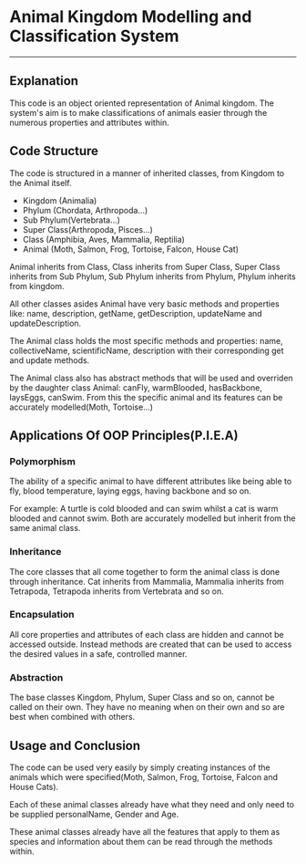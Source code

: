 # Animal Kingdom Modelling and Classification System

***

## Explanation
This code is an object oriented representation of Animal kingdom. The system's aim is to make classifications of animals easier through the numerous properties and attributes within.

## Code Structure
The code is structured in a manner of inherited classes, from Kingdom to the Animal itself.

* Kingdom (Animalia)
* Phylum (Chordata, Arthropoda...)
* Sub Phylum(Vertebrata...)
* Super Class(Arthropoda, Pisces...)
* Class (Amphibia, Aves, Mammalia, Reptilia)
* Animal (Moth, Salmon, Frog, Tortoise, Falcon, House Cat)

Animal inherits from Class, Class inherits from Super Class, Super Class inherits from Sub Phylum, Sub Phylum inherits from Phylum, Phylum inherits from kingdom.

All other classes asides Animal have very basic methods and properties like: name, description, getName, getDescription, updateName and updateDescription.

The Animal class holds the most specific methods and properties: name, collectiveName, scientificName, description with their corresponding get and update methods. 

The Animal class also has abstract methods that will be used and overriden by the daughter class Animal: canFly, warmBlooded, hasBackbone, laysEggs, canSwim. From this the specific animal and its features can be accurately modelled(Moth, Tortoise...)

## Applications Of OOP Principles(P.I.E.A)

### Polymorphism
The ability of a specific animal to have different attributes like being able to fly, blood temperature, laying eggs, having backbone and so on.

For example: A turtle is cold blooded and can swim whilst a cat is warm blooded and cannot swim. Both are accurately modelled but inherit from the same animal class.

### Inheritance
The core classes that all come together to form the animal class is done through inheritance. Cat inherits from Mammalia, Mammalia inherits from Tetrapoda, Tetrapoda inherits from Vertebrata and so on.

### Encapsulation
All core properties and attributes of each class are hidden and cannot be accessed outside. Instead methods are created that can be used to access the desired values in a safe, controlled manner.

### Abstraction
The base classes Kingdom, Phylum, Super Class and so on, cannot be called on their own. They have no meaning when on their own and so are best when combined with others.

## Usage and Conclusion
The code can be used very easily by simply creating instances of the animals which were specified(Moth, Salmon, Frog, Tortoise, Falcon and House Cats).

Each of these animal classes already have what they need and only need to be supplied personalName, Gender and Age.

These animal classes already have all the features that apply to them as species and information about them can be read through the methods within.
